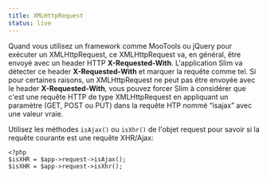 ```yaml
---
title: XMLHttpRequest
status: live
---
```


Quand vous utilisez un framework comme MooTools ou jQuery pour exécuter un XMLHttpRequest, ce XMLHttpRequest va, en général, être envoyé avec un header HTTP **X-Requested-With**. L'application Slim va détecter ce header **X-Requested-With** et marquer la requête comme tel. Si pour certaines raisons, un XMLHttpRequest ne peut pas être envoyée avec le header **X-Requested-With**, vous pouvez forcer Slim à considérer que c'est une requête HTTP de type XMLHttpRequest en appliquant un paramètre (GET, POST ou PUT) dans la requête HTP nommé “isajax” avec une valeur vraie.

Utilisez les méthodes `isAjax()` ou `isXhr()` de l'objet request pour savoir si la requête courante est une requête XHR/Ajax:

    <?php
    $isXHR = $app->request->isAjax();
    $isXHR = $app->request->isXhr();
